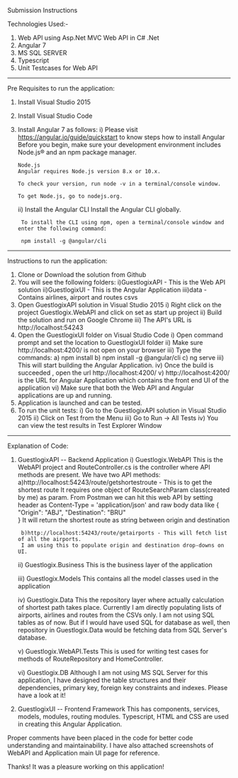 Submission Instructions

Technologies Used:-
1. Web API using Asp.Net MVC Web API in C# .Net
2. Angular 7
3. MS SQL SERVER
4. Typescript
5. Unit Testcases for Web API

-------------------------------------------------------------------------------------------------

Pre Requisites to run the application:
1. Install Visual Studio 2015
2. Install Visual Studio Code
3. Install Angular 7 as follows:
	i) Please visit https://angular.io/guide/quickstart to know steps how to install Angular
	   Before you begin, make sure your development environment includes Node.js® and an npm package manager.
       
	   Node.js
	   Angular requires Node.js version 8.x or 10.x.
       
       To check your version, run node -v in a terminal/console window.
       
       To get Node.js, go to nodejs.org.
	   
	ii) Install the Angular CLI
		Install the Angular CLI globally.

		To install the CLI using npm, open a terminal/console window and enter the following command:

		npm install -g @angular/cli

-------------------------------------------------------------------------------------------------------------

Instructions to run the application:		
1. Clone or Download the solution from Github
2. You will see the following folders:
	i)GuestlogixAPI - This is the Web API solution
	ii)GuestlogixUI - This is the Angular Application
	iii)data - Contains airlines, airport and routes csvs
3. Open GuestlogixAPI solution in Visual Studio 2015
   i) Right click on the project Guestlogix.WebAPI and click on set as start up project
   ii) Build the solution and run on Google Chrome
   iii) The API's URL is http://localhost:54243
4. Open the GuestlogixUI folder on Visual Studio Code
   i) Open command prompt and set the location to GuestlogixUI folder
   ii) Make sure http://localhost:4200/ is not open on your browser
   iii) Type the commands:
		a) npm install
		b) npm install -g @angular/cli
		c) ng serve
   iii) This will start building the Angular Application.
   iv) Once the build is succeeded , open the url http://localhost:4200/
   v) http://localhost:4200/ is the URL for Angular Application which contains the front end UI of the application
   vi) Make sure that both the Web API and Angular applications are up and running.
5. Application is launched and can be tested.
6. To run the unit tests:
   i) Go to the GuestlogixAPI solution in Visual Studio 2015
   ii) Click on Test from the Menu
   iii) Go to Run -> All Tests
   iv) You can view the test results in Test Explorer Window

-----------------------------------------------------------------------------------------------------------------------------
   
Explanation of Code:
1. GuestlogixAPI -- Backend Application
	i) Guestlogix.WebAPI 
	This is the WebAPI project and RouteController.cs is the controller where API methods are present.
	We have two API methods:
		a)http://localhost:54243/route/getshortestroute - This is to get the shortest route
		It requires one object of RouteSearchParam class(created by me) as param. 
		From Postman we can hit this web API by setting header as Content-Type = 'application/json'
		and raw body data like
		{
       "Origin": "ABJ",
        "Destination": "BRU"        
		}
		It will return the shortest route as string between origin and destination
	
		b)http://localhost:54243/route/getairports - This will fetch list of all the airports.
		I am using this to populate origin and destination drop-downs on UI.
		
	ii) Guestlogix.Business
	This is the business layer of the application
	
	iii) Guestlogix.Models
	This contains all the model classes used in the application
	
	iv) Guestlogix.Data
	This the repository layer where actually calculation of shortest path takes place.
	Currently I am directly populating lists of airports, airlines and routes from the CSVs only.
	I am not using SQL tables as of now. But if I would have used SQL for database as well, then repository
	in Guestlogix.Data would be fetching data from SQL Server's database.
	
	v) Guestlogix.WebAPI.Tests
	This is used for writing test cases for methods of RouteRepository and HomeController.
	
	vi) Guestlogix.DB
	Although I am not using MS SQL Server for this application, I have designed 
	the table structures and their dependencies, primary key, foreign key constraints and indexes.
	Please have a look at it!
	
2. GuestlogixUI -- Frontend Framework
    This has components, services, models, modules, routing modules.
	Typescript, HTML and CSS are used in creating this Angular Application.
	
Proper comments have been placed in the code for better code understanding and maintainability.
I have also attached screenshots of WebAPI and Application main UI page for reference.

Thanks!
It was a pleasure working on this application!
